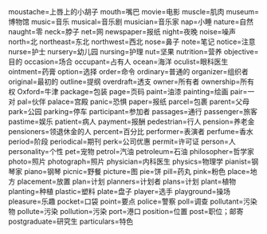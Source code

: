 moustache=上唇上的小胡子
mouth=嘴巴
movie=电影
muscle=肌肉
museum=博物馆
music=音乐
musical=音乐剧
musician=音乐家
nap=小睡
nature=自然
naught=零
neck=脖子
net=网
newspaper=报纸
night=夜晚
noise=噪声
north=北
northeast=东北
northwest=西北
nose=鼻子
note=笔记
notice=注意
nurse=护士
nursery=幼儿园
nursing=护理
nut=坚果
nutrition=营养
objective=目的
occasion=场合
occupant=占有人
ocean=海洋
oculist=眼科医生
ointment=药膏
option=选择
order=命令
ordinary=普通的
organizer=组织者
original=最初的
outline=提纲
overdraft=透支
owner=所有者
ownership=所有权
Oxford=牛津
package=包装
page=页码
paint=油漆
painting=绘画
pair=一对
pal=伙伴
palace=宫殿
panic=恐惧
paper=报纸
parcel=包裹
parent=父母
park=公园
parking=停车
participant=参加者
passages=通行
passenger=旅客
pastime=娱乐
patient=病人
payment=报酬
pedestrian=行人
pension=养老金
pensioners=领退休金的人
percent=百分比
performer=表演者
perfume=香水
period=阶段
periodical=期刊
perk=公司优惠
permit=许可证
person=人
personality=个性
pet=宠物
petrol=汽油
petroleum=石油
philosopher=哲学家
photo=照片
photograph=照片
physician=内科医生
physics=物理学
pianist=钢琴家
piano=钢琴
picnic=野餐
picture=图
pie=饼
pill=药丸
pink=粉色
place=地方
placement=放置
plan=计划
planners=计划者
plans=计划
plant=植物
planting=种植
plastic=塑料
plate=盘子
player=选手
playground=操场
pleasure=乐趣
pocket=口袋
point=要点
police=警察
poll=调查
pollutant=污染物
pollute=污染
pollution=污染
port=港口
position=位置
post=职位；邮寄
postgraduate=研究生
particulars=特色